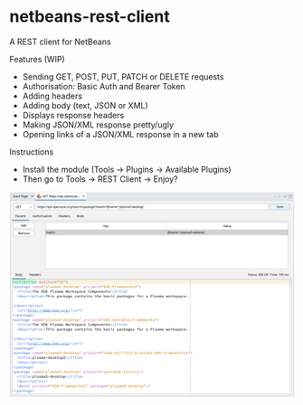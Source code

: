 # netbeans-rest-client
A REST client for NetBeans

Features (WIP)
- Sending GET, POST, PUT, PATCH or DELETE requests
- Authorisation: Basic Auth and Bearer Token
- Adding headers
- Adding body (text, JSON or XML)
- Displays response headers
- Making JSON/XML response pretty/ugly
- Opening links of a JSON/XML response in a new tab

Instructions
- Install the module (Tools -> Plugins -> Available Plugins)
- Then go to Tools -> REST Client -> Enjoy?

![screenshot](screenshot.png)
